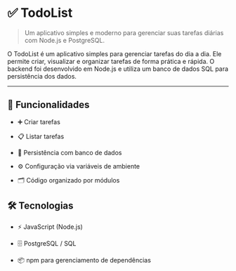 # ✅ TodoList

> Um aplicativo simples e moderno para gerenciar suas tarefas diárias com Node.js e PostgreSQL.

O TodoList é um aplicativo simples para gerenciar tarefas do dia a dia.
Ele permite criar, visualizar e organizar tarefas de forma prática e rápida.
O backend foi desenvolvido em Node.js e utiliza um banco de dados SQL para persistência dos dados.

---

## 🚀 Funcionalidades

- ➕ Criar tarefas

- 📋 Listar tarefas

- 💾 Persistência com banco de dados

- ⚙️ Configuração via variáveis de ambiente

- 🗂️ Código organizado por módulos

## 🛠️ Tecnologias

- ⚡ JavaScript (Node.js)

- 🗄️ PostgreSQL / SQL

- 📦 npm para gerenciamento de dependências
